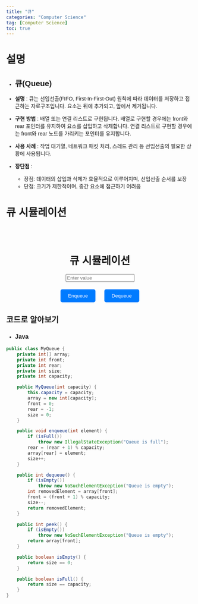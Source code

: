 ```yaml
---
title: "큐"
categories: "Computer Science"
tag: [Computer Science]
toc: true
---
```


# 설명

- ## **큐(Queue)**
 
- **설명** : 큐는 선입선출(FIFO, First-In-First-Out) 원칙에 따라 데이터를 저장하고 접근하는 자료구조입니다. 요소는 뒤에 추가되고, 앞에서 제거됩니다.

- **구현 방법** : 배열 또는 연결 리스트로 구현됩니다. 배열로 구현할 경우에는 front와 rear 포인터를 유지하여 요소를 삽입하고 삭제합니다. 연결 리스트로 구현할 경우에는 front와 rear 노드를 가리키는 포인터를 유지합니다.

- **사용 사례** : 작업 대기열, 네트워크 패킷 처리, 스레드 관리 등 선입선출의 필요한 상황에 사용됩니다.

- **장단점** :
  - 장점: 데이터의 삽입과 삭제가 효율적으로 이루어지며, 선입선출 순서를 보장
  - 단점: 크기가 제한적이며, 중간 요소에 접근하기 어려움

# 큐 시뮬레이션

<html>
<head>
  <title>큐 시뮬레이션</title>
  <style>
    body {
      font-family: Arial, sans-serif;
    }
    .container {
      display: flex;
      flex-direction: column;
      align-items: center;
      margin-top: 50px;
    }
    .queue {
      display: flex;
      flex-wrap: wrap;
      justify-content: center;
    }
    .queue-item {
      background-color: #f0f0f0;
      border: 1px solid #aaa;
      padding: 10px;
      margin: 5px;
      text-align: center;
    }
    .button-container {
      margin-top: 20px;
    }
    button {
      padding: 10px 20px;
      margin: 0 10px;
      background-color: #007bff;
      color: #fff;
      border: none;
      border-radius: 5px;
      cursor: pointer;
    }
    button:hover {
      background-color: #0056b3;
    }
  </style>

  <script>
    document.addEventListener("DOMContentLoaded", function() {
      const queueContainer = document.getElementById('queue');
      const inputValue = document.getElementById('inputValue');
      const enqueueBtn = document.getElementById('enqueueBtn');
      const dequeueBtn = document.getElementById('dequeueBtn');
      
      let queue = [];

      // 큐 시각화 업데이트
      function updateQueue() {
        queueContainer.innerHTML = queue.map(item => `<div class="queue-item">${item}</div>`).join('');
      }

      // Enqueue 버튼 클릭 시
      enqueueBtn.addEventListener("click", function() {
        const value = inputValue.value.trim();
        if (value !== '') {
          queue.push(value);
          updateQueue();
          inputValue.value = '';
        }
      });

      // Dequeue 버튼 클릭 시
      dequeueBtn.addEventListener("click", function() {
        if (queue.length > 0) {
          queue.shift();
          updateQueue();
        }
      });
    });
  </script>
</head>
<body>
  <div class="container">
    <h1>큐 시뮬레이션</h1>
    <div class="queue" id="queue"></div>
    <input type="text" id="inputValue" placeholder="Enter value">
    <div class="button-container">
      <button id="enqueueBtn">Enqueue</button>
      <button id="dequeueBtn">Dequeue</button>
    </div>
  </div>
</body>
</html>

## 코드로 알아보기
- ### **Java**
```Java
public class MyQueue {
    private int[] array;
    private int front;
    private int rear;
    private int size;
    private int capacity;

    public MyQueue(int capacity) {
        this.capacity = capacity;
        array = new int[capacity];
        front = 0;
        rear = -1;
        size = 0;
    }

    public void enqueue(int element) {
        if (isFull())
            throw new IllegalStateException("Queue is full");
        rear = (rear + 1) % capacity;
        array[rear] = element;
        size++;
    }

    public int dequeue() {
        if (isEmpty())
            throw new NoSuchElementException("Queue is empty");
        int removedElement = array[front];
        front = (front + 1) % capacity;
        size--;
        return removedElement;
    }

    public int peek() {
        if (isEmpty())
            throw new NoSuchElementException("Queue is empty");
        return array[front];
    }

    public boolean isEmpty() {
        return size == 0;
    }

    public boolean isFull() {
        return size == capacity;
    }
}

```